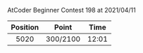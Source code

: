 AtCoder Beginner Contest 198 at 2021/04/11

| Position | Point | Time |
|:---:|:---:|:---:|
| 5020 | 300/2100 | 12:01 |
